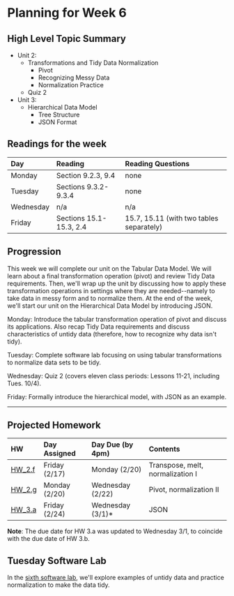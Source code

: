 # Planning for Week 6

## High Level Topic Summary

  - Unit 2:
    - Transformations and Tidy Data Normalization
        - Pivot
        - Recognizing Messy Data
        - Normalization Practice
    - Quiz 2
  - Unit 3:
    - Hierarchical Data Model
        - Tree Structure
        - JSON Format

## Readings for the week

Day        | Reading      | Reading Questions
:--------- |:-------------|:----------------------------------
Monday     | Section 9.2.3, 9.4 | none
Tuesday    | Sections 9.3.2-9.3.4  | none
Wednesday  | n/a  | n/a
Friday     | Sections 15.1-15.3, 2.4 | 15.7, 15.11 (with two tables separately)

## Progression

This week we will complete our unit on the Tabular Data Model.  We will learn about a final transformation operation (pivot) and review Tidy Data requirements.  Then, we'll wrap up the unit by discussing how to apply these transformation operations in settings where they are needed--namely to take data in messy form and to normalize them.  At the end of the week, we'll start our unit on the Hierarchical Data Model by introducing JSON.

Monday: Introduce the tabular transformation operation of pivot and discuss its applications.  Also recap Tidy Data requirements and discuss characteristics of untidy data (therefore, how to recognize why data isn't tidy).

Tuesday: Complete software lab focusing on using tabular transformations to normalize data sets to be tidy.  

Wednesday: Quiz 2 (covers eleven class periods: Lessons 11-21, including Tues. 10/4).

Friday: Formally introduce the hierarchical model, with JSON as an example.

---

## Projected Homework

HW | Day Assigned  | Day Due (by 4pm) | Contents
:--|:--------|:--------|:------------
[HW_2.f](../hw/HW_2.f/README.md) | Friday (2/17) | Monday (2/20) | Transpose, melt, normalization I
[HW_2.g](../hw/HW_2.g/README.md) | Monday (2/20) | Wednesday (2/22) | Pivot, normalization II
[HW_3.a](../hw/HW_3.a/README.md) | Friday (2/24) | Wednesday (3/1)* | JSON

__Note__: The due date for HW 3.a was updated to Wednesday 3/1, to coincide with the due date of HW 3.b.

## Tuesday Software Lab

In the [sixth software lab](../sw_lab/lab_06/README.md), we'll explore examples of untidy data and practice normalization to make the data tidy.